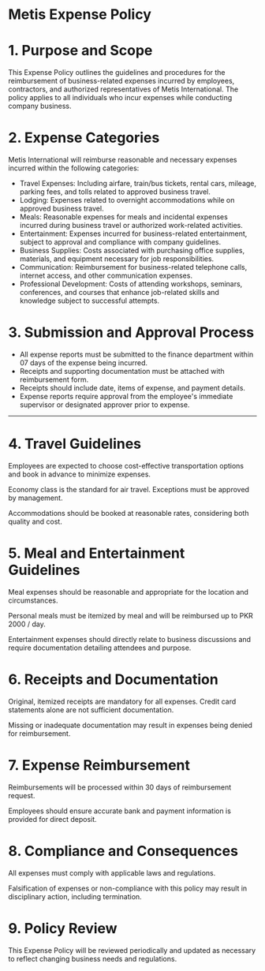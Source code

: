 # Metis Expense Policy

# 1. Purpose and Scope

This Expense Policy outlines the guidelines and procedures for the reimbursement of business-related expenses incurred by employees, contractors, and authorized representatives of Metis International. The policy applies to all individuals who incur expenses while conducting company business.

# 2. Expense Categories

Metis International will reimburse reasonable and necessary expenses incurred within the following categories:

- Travel Expenses: Including airfare, train/bus tickets, rental cars, mileage, parking fees, and tolls related to approved business travel.
- Lodging: Expenses related to overnight accommodations while on approved business travel.
- Meals: Reasonable expenses for meals and incidental expenses incurred during business travel or authorized work-related activities.
- Entertainment: Expenses incurred for business-related entertainment, subject to approval and compliance with company guidelines.
- Business Supplies: Costs associated with purchasing office supplies, materials, and equipment necessary for job responsibilities.
- Communication: Reimbursement for business-related telephone calls, internet access, and other communication expenses.
- Professional Development: Costs of attending workshops, seminars, conferences, and courses that enhance job-related skills and knowledge subject to successful attempts.

# 3. Submission and Approval Process

- All expense reports must be submitted to the finance department within 07 days of the expense being incurred.
- Receipts and supporting documentation must be attached with reimbursement form.
- Receipts should include date, items of expense, and payment details.
- Expense reports require approval from the employee's immediate supervisor or designated approver prior to expense.
---
# 4. Travel Guidelines

Employees are expected to choose cost-effective transportation options and book in advance to minimize expenses.

Economy class is the standard for air travel. Exceptions must be approved by management.

Accommodations should be booked at reasonable rates, considering both quality and cost.

# 5. Meal and Entertainment Guidelines

Meal expenses should be reasonable and appropriate for the location and circumstances.

Personal meals must be itemized by meal and will be reimbursed up to PKR 2000 / day.

Entertainment expenses should directly relate to business discussions and require documentation detailing attendees and purpose.

# 6. Receipts and Documentation

Original, itemized receipts are mandatory for all expenses. Credit card statements alone are not sufficient documentation.

Missing or inadequate documentation may result in expenses being denied for reimbursement.

# 7. Expense Reimbursement

Reimbursements will be processed within 30 days of reimbursement request.

Employees should ensure accurate bank and payment information is provided for direct deposit.

# 8. Compliance and Consequences

All expenses must comply with applicable laws and regulations.

Falsification of expenses or non-compliance with this policy may result in disciplinary action, including termination.

# 9. Policy Review

This Expense Policy will be reviewed periodically and updated as necessary to reflect changing business needs and regulations.